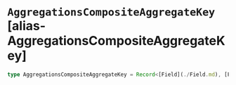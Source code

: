 # `AggregationsCompositeAggregateKey` [alias-AggregationsCompositeAggregateKey]
```typescript
type AggregationsCompositeAggregateKey = Record<[Field](./Field.md), [FieldValue](./FieldValue.md)>;
```
